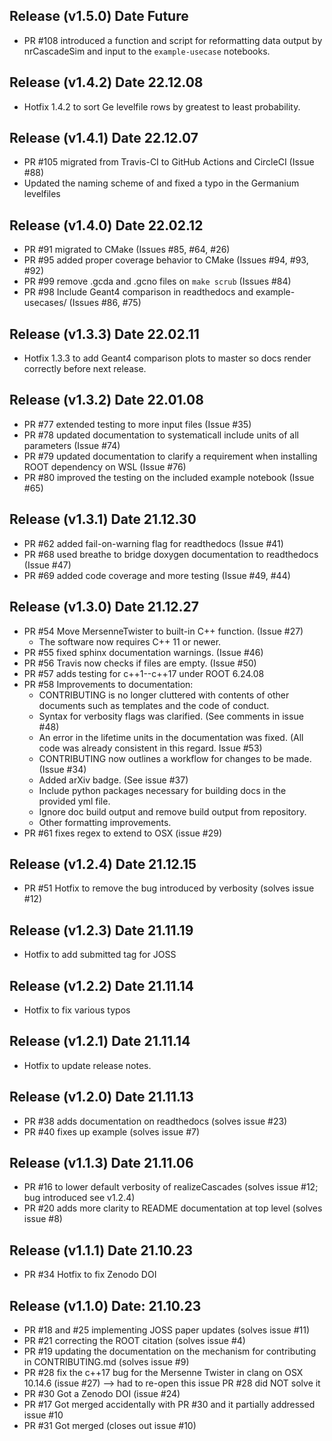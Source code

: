 ## Release (v1.5.0) Date Future
* PR #108 introduced a function and script for reformatting data output by nrCascadeSim and input to the `example-usecase` notebooks.

## Release (v1.4.2) Date 22.12.08

* Hotfix 1.4.2 to sort Ge levelfile rows by greatest to least probability.

## Release (v1.4.1) Date 22.12.07

* PR #105 migrated from Travis-CI to GitHub Actions and CircleCI (Issue #88)
* Updated the naming scheme of and fixed a typo in the Germanium levelfiles

## Release (v1.4.0) Date 22.02.12

* PR #91 migrated to CMake (Issues #85, #64, #26)
* PR #95 added proper coverage behavior to CMake (Issues #94, #93, #92)
* PR #99 remove .gcda and .gcno files on `make scrub` (Issues #84)
* PR #98 Include Geant4 comparison in readthedocs and example-usecases/ (Issues #86, #75)

## Release (v1.3.3) Date 22.02.11

* Hotfix 1.3.3 to add Geant4 comparison plots to master so docs render correctly before next release. 

## Release (v1.3.2) Date 22.01.08 

* PR #77 extended testing to more input files (Issue #35)
* PR #78 updated documentation to systematicall include units of all parameters (Issue #74)
* PR #79 updated documentation to clarify a requirement when installing ROOT dependency on WSL (Issue #76)
* PR #80 improved the testing on the included example notebook (Issue #65)

## Release (v1.3.1) Date 21.12.30 

* PR #62 added fail-on-warning flag for readthedocs (Issue #41)
* PR #68 used breathe to bridge doxygen documentation to readthedocs (Issue #47)
* PR #69 added code coverage and more testing (Issue #49, #44)

## Release (v1.3.0) Date 21.12.27

* PR #54 Move MersenneTwister to built-in C++ function. (Issue #27)
	* The software now requires C++ 11 or newer.
* PR #55 fixed sphinx documentation warnings. (Issue #46)
* PR #56 Travis now checks if files are empty. (Issue #50)
* PR #57 adds testing for c++1--c++17 under ROOT 6.24.08
* PR #58 Improvements to documentation:
	* CONTRIBUTING is no longer cluttered with contents of other documents such as templates and the code of conduct.
	* Syntax for verbosity flags was clarified. (See comments in issue #48)
	* An error in the lifetime units in the documentation was fixed. (All code was already consistent in this regard. Issue #53)
	* CONTRIBUTING now outlines a workflow for changes to be made. (Issue #34)
	* Added arXiv badge. (See issue #37)
	* Include python packages necessary for building docs in the provided yml file.
	* Ignore doc build output and remove build output from repository.
	* Other formatting improvements.
* PR #61 fixes regex to extend to OSX (issue #29)

## Release (v1.2.4) Date 21.12.15

* PR #51 Hotfix to remove the bug introduced by verbosity (solves issue #12)

## Release (v1.2.3) Date 21.11.19

* Hotfix to add submitted tag for JOSS

## Release (v1.2.2) Date 21.11.14

* Hotfix to fix various typos

## Release (v1.2.1) Date 21.11.14

* Hotfix to update release notes. 

## Release (v1.2.0) Date 21.11.13

* PR #38 adds documentation on readthedocs (solves issue #23)
* PR #40 fixes up example (solves issue #7)


## Release (v1.1.3) Date 21.11.06

* PR #16 to lower default verbosity of realizeCascades (solves issue #12; bug introduced see v1.2.4)
* PR #20 adds more clarity to README documentation at top level (solves issue #8)

## Release (v1.1.1) Date 21.10.23

* PR #34 Hotfix to fix Zenodo DOI

## Release (v1.1.0) Date: 21.10.23

* PR #18 and #25 implementing JOSS paper updates (solves issue #11)
* PR #21 correcting the ROOT citation (solves issue #4)
* PR #19 updating the documentation on the mechanism for contributing in CONTRIBUTING.md (solves issue #9)
* PR #28 fix the c++17 bug for the Mersenne Twister in clang on OSX 10.14.6 (issue #27) --> had to re-open this issue PR #28 did NOT solve it
* PR #30 Got a Zenodo DOI (issue #24) 
* PR #17 Got merged accidentally with PR #30 and it partially addressed issue #10 
* PR #31 Got merged (closes out issue #10)
